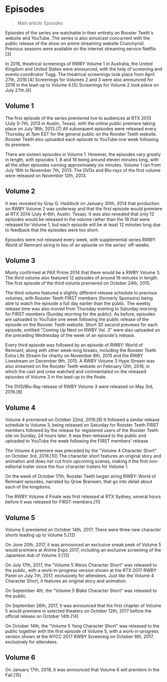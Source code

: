 # Episodes
>Main article: Episodes

Episodes of the series are watchable in their entirety on Rooster Teeth's website and YouTube. The series is also simulcast concurrent with the public release of the show on anime streaming website Crunchyroll. Previous seasons were available on the internet streaming service Netflix.[3]

In 2016, theatrical screenings of RWBY Volume 1 in Australia, the United Kingdom and United States were announced, with the help of screening and events coordinator Tugg. The theatrical screenings took place from April 27th, 2016.[4] Screenings for Volumes 2 and 3 were also announced for 2016 in the lead-up to Volume 4.[5] Screenings for Volume 2 took place on July 27th.[6]

## Volume 1
The first episode of the series premiered live to audiences at RTX 2013 (July 5–7th, 2013 in Austin, Texas), with the online public premiere taking place on July 18th, 2013.[7] All subsequent episodes were released every Thursday at 7pm EST for the general public on the Rooster Teeth website. Rooster Teeth also uploaded each episode to YouTube one week following its premiere.

There are sixteen episodes in Volume 1. However, the episodes vary greatly in length, with episodes 1, 8 and 16 being around eleven minutes long, with all the other episodes running approximately six minutes. Volume 1 ran from July 18th to November 7th, 2013. The DVDs and Blu-rays of the first volume were released on November 12th, 2013.

## Volume 2
It was revealed by Gray G. Haddock on January 30th, 2014 that production on RWBY Volume 2 was underway and that the first episode would premiere at RTX 2014 (July 4–6th, Austin, Texas). It was also revealed that only 12 episodes would be released in the volume rather than the 16 that were released for Volume 1, but each episode will be at least 12 minutes long due to feedback that the episodes were too short.

Episodes were not released every week, with supplemental series RWBY: World of Remnant airing in lieu of an episode on the series' off-weeks.

## Volume 3
Monty confirmed at PAX Prime 2014 that there would be a RWBY Volume 3. The third volume also featured 12 episodes of around 16 minutes in length. The first episode of the third volume premiered on October 24th, 2015.

The third volume featured a slightly different release schedule to previous volumes, with Rooster Teeth FIRST members (formerly Sponsors) being able to watch the episode a full day earlier than the public. The weekly release time was also moved from Thursday evening to Saturday morning for FIRST members (Sunday morning for the public). As before, episodes are uploaded to YouTube one week following the public release of the episode on the Rooster Teeth website. Short 30 second previews for each episode, entitled "Coming Up Next on RWBY Vol. 3" were also uploaded on the preceding Wednesday of the week of an episode's release.

Every third episode was followed by an episode of RWBY: World of Remnant, along with other week-long breaks, including the Rooster Teeth Extra Life Stream for charity on November 8th, 2015 and the RWBY Livestream on December 9th, 2015. A RWBY Volume 3 Hype Stream was also streamed on the Rooster Teeth website on February 12th, 2016, in which the cast and crew watched and commentated on the released episodes of Volume 3 in the lead-up to the finale.

The DVD/Blu-Ray release of RWBY Volume 3 were released on May 3rd, 2016.[8]

## Volume 4
Volume 4 premiered on October 22nd, 2016.[9] It followed a similar release schedule to Volume 3, being released on Saturday for Rooster Teeth FIRST members followed by the release for registered users of the Rooster Teeth site on Sunday, 24 hours later. It was then released to the public and uploaded to YouTube the week following the FIRST members' release.

The Volume 4 premiere was preceded by the "Volume 4 Character Short" on October 3rd, 2016.[10] The character short features an original story and animation and does not cut from upcoming scenes, making it the first non-editorial trailer since the four character trailers for Volume 1.

On the week of October 17th, Rooster Teeth began airing RWBY: World of Remnant episodes, narrated by Qrow Branwen, that go into detail about each of the kingdoms.

The RWBY Volume 4 Finale was first released at RTX Sydney, several hours before it was released for FIRST-members.[11]

## Volume 5
Volume 5 premiered on October 14th, 2017. There were three new character shorts leading up to Volume 5.[12]

On June 20th, 2017, it was announced an exclusive sneak peek of Volume 5 would premiere at Anime Expo 2017, including an exclusive screening of the Japanese dub of Volume 3.[13]

On July 17th, 2017, the "Volume 5 Weiss Character Short" was released to the public, with a work-in-progress version shown at the RTX 2017 RWBY Panel on July 7th, 2017, exclusively for attendees. Just like the Volume 4 Character Short, it features an original story and animation.

On September 4th, the "Volume 5 Blake Character Short" was released to the public.

On September 26th, 2017, it was announced that the first chapter of Volume 5 would premiere in selected theaters on October 12th, 2017 before the official release on October 14th.[14]

On October 14th, the "Volume 5 Yang Character Short" was released to the public together with the first episode of Volume 5, with a work-in-progress version shown at the NYCC 2017 RWBY Screening on October 6th, 2017, exclusively for attendees.

## Volume 6
On January 17th, 2018, it was announced that Volume 6 will premiere in the Fall.[15]
